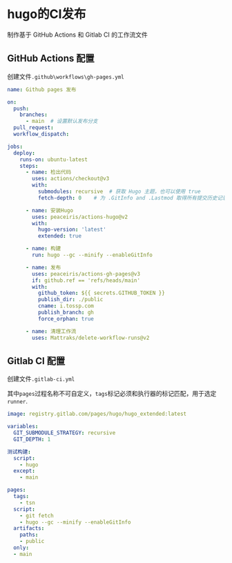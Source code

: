 # hugo的CI发布


制作基于 GitHub Actions 和 Gitlab CI 的工作流文件

<!--more-->

## GitHub Actions 配置

创建文件`.github\workflows\gh-pages.yml`

```yml
name: Github pages 发布

on:
  push:
    branches:
      - main  # 设置默认发布分支
  pull_request:
  workflow_dispatch:

jobs:
  deploy:
    runs-on: ubuntu-latest
    steps:
      - name: 检出代码
        uses: actions/checkout@v3
        with:
          submodules: recursive  # 获取 Hugo 主题，也可以使用 true
          fetch-depth: 0    # 为 .GitInfo and .Lastmod 取得所有提交历史记录

      - name: 安装Hugo
        uses: peaceiris/actions-hugo@v2
        with:
          hugo-version: 'latest'
          extended: true

      - name: 构建
        run: hugo --gc --minify --enableGitInfo

      - name: 发布
        uses: peaceiris/actions-gh-pages@v3
        if: github.ref == 'refs/heads/main'
        with:
          github_token: ${{ secrets.GITHUB_TOKEN }}
          publish_dir: ./public
          cname: i.tossp.com
          publish_branch: gh
          force_orphan: true

      - name: 清理工作流
        uses: Mattraks/delete-workflow-runs@v2
```

## Gitlab CI 配置

创建文件`.gitlab-ci.yml`

其中`pages`过程名称不可自定义，`tags`标记必须和执行器的标记匹配，用于选定`runner`.

```yml
image: registry.gitlab.com/pages/hugo/hugo_extended:latest

variables:
  GIT_SUBMODULE_STRATEGY: recursive
  GIT_DEPTH: 1

测试构建:
  script:
    - hugo
  except:
    - main

pages:
  tags:
    - tsn
  script:
    - git fetch
    - hugo --gc --minify --enableGitInfo
  artifacts:
    paths:
    - public
  only:
  - main
```

